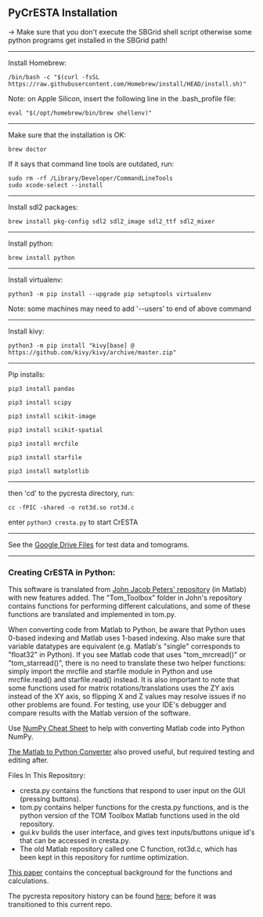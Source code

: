 

## PyCrESTA Installation
-> Make sure that you don't execute the SBGrid shell script otherwise some python programs get installed in the SBGrid path!

----------------------------------------------------------------------------------------------------------------------------
Install Homebrew:

	/bin/bash -c "$(curl -fsSL https://raw.githubusercontent.com/Homebrew/install/HEAD/install.sh)"

Note: on Apple Silicon, insert the following line in the .bash_profile file: 

	eval "$(/opt/homebrew/bin/brew shellenv)"
----------------------------------------------------------------------------------------------------------------------------
Make sure that the installation is OK:

	brew doctor

If it says that command line tools are outdated, run:
```
sudo rm -rf /Library/Developer/CommandLineTools
sudo xcode-select --install
```
----------------------------------------------------------------------------------------------------------------------------
Install sdl2 packages:

	brew install pkg-config sdl2 sdl2_image sdl2_ttf sdl2_mixer 
----------------------------------------------------------------------------------------------------------------------------
Install python:

	brew install python
----------------------------------------------------------------------------------------------------------------------------
Install virtualenv:

	python3 -m pip install --upgrade pip setuptools virtualenv

Note: some machines may need to add '--users' to end of above command

----------------------------------------------------------------------------------------------------------------------------
Install kivy:

	python3 -m pip install "kivy[base] @ https://github.com/kivy/kivy/archive/master.zip"
----------------------------------------------------------------------------------------------------------------------------
Pip installs:

	pip3 install pandas

	pip3 install scipy

	pip3 install scikit-image

	pip3 install scikit-spatial

	pip3 install mrcfile

	pip3 install starfile

	pip3 install matplotlib

----------------------------------------------------------------------------------------------------------------------------
then 'cd' to the pycresta directory, run:

	cc -fPIC -shared -o rot3d.so rot3d.c 

enter `python3 cresta.py` to start CrESTA

----------------------------------------------------------------------------------------------------------------------------
See the [Google Drive Files](https://drive.google.com/drive/folders/1_1u66QeEMyWK0kxrFrkLmuDgQMvQY5Np?usp=sharing) for test data and tomograms.


------------------------------------------------------------------------------------------------------------------------------------------------------
### Creating CrESTA in Python:

This software is translated from [John Jacob Peters' repository](https://github.com/johnjacobpeters/tom_cryoET) (in Matlab) with new features added. The "Tom_Toolbox" folder in John's repository contains functions for performing different calculations, and some of these functions are translated and implemented in tom.py. 

When converting code from Matlab to Python, be aware that Python uses 0-based indexing and Matlab uses 1-based indexing. Also make sure that variable datatypes are equivalent (e.g. Matlab's "single" corresponds to "float32" in Python). If you see Matlab code that uses "tom_mrcread()" or "tom_starread()", there is no need to translate these two helper functions: simply import the mrcfile and starfile module in Python and use mrcfile.read() and starfile.read() instead. It is also important to note that some functions used for matrix rotations/translations uses the ZY axis instead of the XY axis, so flipping X and Z values may resolve issues if no other problems are found. For testing, use your IDE's debugger and compare results with the Matlab version of the software. 

Use [NumPy Cheat Sheet](https://mathesaurus.sourceforge.net/matlab-numpy.html) to help with converting Matlab code into Python NumPy.

[The Matlab to Python Converter](https://translate.mat2py.org/) also proved useful, but required testing and editing after.

Files In This Repository:
- cresta.py contains the functions that respond to user input on the GUI (pressing buttons).
- tom.py contains helper functions for the cresta.py functions, and is the python version of the TOM Toolbox Matlab functions used in the old repository.
- gui.kv builds the user interface, and gives text inputs/buttons unique id's that can be accessed in cresta.py.
- The old Matlab repository called one C function, rot3d.c, which has been kept in this repository for runtime optimization.

[This paper](https://www.sciencedirect.com/science/article/pii/S1047847722000211) contains the conceptual background for the functions and calculations.

The pycresta repository history can be found [here](https://github.com/psliz05/pycrest); before it was transitioned to this current repo.
